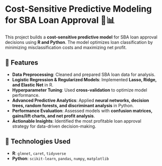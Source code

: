 # Cost-Sensitive Predictive Modeling for SBA Loan Approval 🏦📊

This project builds a **cost-sensitive predictive model** for SBA loan approval decisions using **R and Python**. The model optimizes loan classification by minimizing misclassification costs and maximizing net profit.

## 📌 Features
- **Data Preprocessing**: Cleaned and prepared SBA loan data for analysis.
- **Logistic Regression & Regularized Models**: Implemented **Lasso, Ridge, and Elastic Net** in R.
- **Hyperparameter Tuning**: Used **cross-validation** to optimize model performance.
- **Advanced Predictive Analytics**: Applied **neural networks, decision trees, random forests, and discriminant analysis** in Python.
- **Performance Evaluation**: Assessed models with **confusion matrices, gains/lift charts, and net profit analysis**.
- **Actionable Insights**: Identified the most profitable loan approval strategy for data-driven decision-making.

## 🔧 Technologies Used
- **R**: `glmnet`, `caret`, `tidyverse`
- **Python**: `scikit-learn`, `pandas`, `numpy`, `matplotlib`
